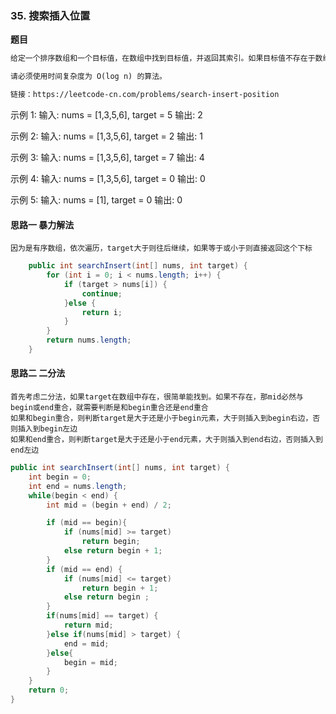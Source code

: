 ### 35. 搜索插入位置

**题目**

```markdown
给定一个排序数组和一个目标值，在数组中找到目标值，并返回其索引。如果目标值不存在于数组中，返回它将会被按顺序插入的位置。

请必须使用时间复杂度为 O(log n) 的算法。

链接：https://leetcode-cn.com/problems/search-insert-position
```

示例 1:
输入: nums = [1,3,5,6], target = 5
输出: 2

示例 2:
输入: nums = [1,3,5,6], target = 2
输出: 1

示例 3:
输入: nums = [1,3,5,6], target = 7
输出: 4

示例 4:
输入: nums = [1,3,5,6], target = 0
输出: 0

示例 5:
输入: nums = [1], target = 0
输出: 0


#### 思路一 暴力解法

```
因为是有序数组，依次遍历，target大于则往后继续，如果等于或小于则直接返回这个下标
```

```java
    public int searchInsert(int[] nums, int target) {
        for (int i = 0; i < nums.length; i++) {
            if (target > nums[i]) {
                continue;
            }else {
                return i;
            }
        }
        return nums.length;
    }
```

#### 思路二 二分法

```
首先考虑二分法，如果target在数组中存在，很简单能找到。如果不存在，那mid必然与begin或end重合，就需要判断是和begin重合还是end重合
如果和begin重合，则判断target是大于还是小于begin元素，大于则插入到begin右边，否则插入到begin左边
如果和end重合，则判断target是大于还是小于end元素，大于则插入到end右边，否则插入到end左边
```

```java
public int searchInsert(int[] nums, int target) {
    int begin = 0;
    int end = nums.length;
    while(begin < end) {
        int mid = (begin + end) / 2;

        if (mid == begin){
            if (nums[mid] >= target)
                return begin;
            else return begin + 1;
        }
        if (mid == end) {
            if (nums[mid] <= target)
                return begin + 1;
            else return begin ;
        }
        if(nums[mid] == target) {
            return mid;
        }else if(nums[mid] > target) {
            end = mid;
        }else{
            begin = mid;
        }
    }
    return 0;
}
```



